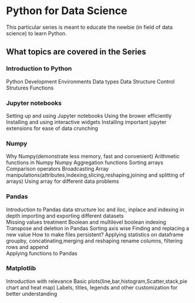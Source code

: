 # Python for Data Science

This particular series is meant to educate the newbie (in field of data science) to learn Python. 

## What topics are covered in the Series

### Introduction to Python  
Python Development Environments
Data types
Data Structure
Control Strutures
Functions

### Jupyter notebooks  
Setting up and using Jupyter notebooks
Using the brower efficiently
Installing and using interactive widgets
Installing important jupyter extensions for ease of data crunching

### Numpy 
Why Numpy(demonstrate less memory, fast and convenient)
Arithmetic functions in Numpy
Numpy Aggregation functions
Sorting arrays
Comparison operators
Broadcasting
Array manipulations(attributes,indexing,slicing,reshaping,joining and splitting of arrays)
Using array for different data problems

### Pandas 
Introduction to Pandas data structure
loc and iloc, inplace and indexing in depth 
importing and exporting different datasets  
Missing values treatment
Boolean and  multilevel boolean indexing
Transpose and deletion in Pandas
Sorting axis wise
Finding and replacing a new value
How to make files persistent?
Applying statistics on dataframe
groupby, concatinating,merging and reshaping
rename columns, filtering rows and append  
Applying functions to Pandas

### Matplotlib  
Introduction with relevance
Basic plots(line,bar,histogram,Scatter,stack,pie chart and heat map)
Labels, titles, legends and other customization for better understanding




